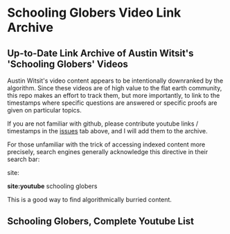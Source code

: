 # Schooling Globers Video Link Archive

## Up-to-Date Link Archive of Austin Witsit's 'Schooling Globers' Videos

Austin Witsit's video content appears to be intentionally downranked by the algorithm. Since these videos are of high value to the flat earth community, this repo makes an effort to track them, but more importantly, to link to the timestamps where specific questions are answered or specific proofs are given on particular topics.

If you are not familiar with github, please contribute youtube links / timestamps in the [issues](https://github.com/LeoBlanchette/schooling_globers_archive/issues) tab above, and I will add them to the archive. 

For those unfamiliar with the trick of accessing indexed content more precisely, search engines generally acknowledge this directive in their search bar:

site:<site> <search term>

**site:youtube** schooling globers

This is a good way to find algorithmically burried content. 

## Schooling Globers, Complete Youtube List


